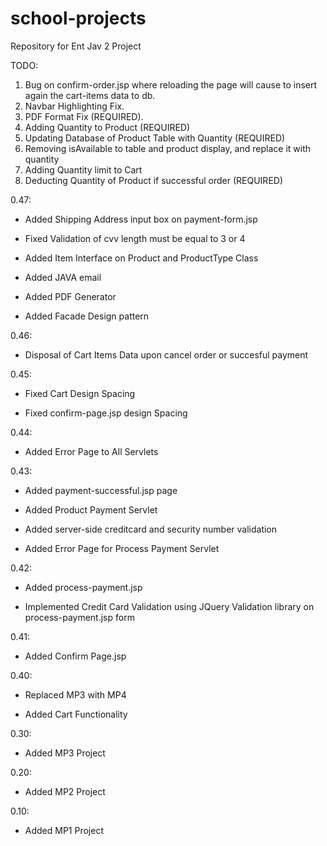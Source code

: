 # school-projects
Repository for Ent Jav 2 Project

TODO: 

  1.  Bug on confirm-order.jsp where reloading the page will cause to insert again the cart-items data to db.
  2.  Navbar Highlighting Fix.
  3.  PDF Format Fix (REQUIRED).
  4.  Adding Quantity to Product (REQUIRED)
  5.  Updating Database of Product Table with Quantity (REQUIRED)
  6.  Removing isAvailable to table and product display, and replace it with quantity
  7.  Adding Quantity limit to Cart
  8.  Deducting Quantity of Product if successful order (REQUIRED) 

0.47:

  * Added Shipping Address input box on payment-form.jsp

  * Fixed Validation of cvv length must be equal to 3 or 4

  * Added Item Interface on Product and ProductType Class

  * Added JAVA email

  * Added PDF Generator

  * Added Facade Design pattern

0.46: 

  * Disposal of Cart Items Data upon cancel order or succesful payment

0.45: 

  * Fixed Cart Design Spacing

  * Fixed confirm-page.jsp design Spacing

0.44: 

  * Added Error Page to All Servlets

0.43:

  * Added payment-successful.jsp page
  
  * Added Product Payment Servlet
  
  * Added server-side creditcard and security number validation
  
  * Added Error Page for Process Payment Servlet

0.42:
 
  * Added process-payment.jsp
  
  * Implemented Credit Card Validation using JQuery Validation library on process-payment.jsp form

0.41: 

  * Added Confirm Page.jsp

0.40:

  * Replaced MP3 with MP4
  
  * Added Cart Functionality

0.30: 

  * Added MP3 Project

0.20:

  * Added MP2 Project
  
0.10: 

  * Added MP1 Project
